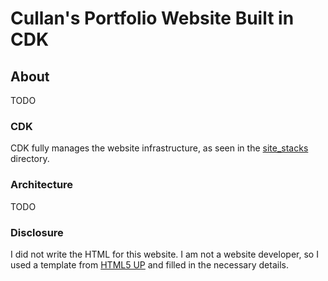 # Cullan's Portfolio Website Built in CDK

## About
TODO


### CDK
CDK fully manages the website infrastructure, as seen in the [site_stacks](./site_stacks) directory.


### Architecture
TODO


### Disclosure
I did not write the HTML for this website. I am not a website developer, so I used a template from [HTML5 UP](http://html5up.net) and filled in the necessary details.
